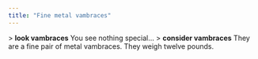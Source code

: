 ```yaml
---
title: "Fine metal vambraces"
---
```


\> **look vambraces**
You see nothing special...
\> **consider vambraces** They are a fine pair of metal vambraces.
They weigh twelve pounds.